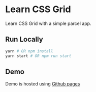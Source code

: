 # Learn CSS Grid

Learn CSS Grid with a simple parcel app.

## Run Locally

```bash
yarn # OR npm install
yarn start # OR npm run start
```

## Demo

Demo is hosted using [Github pages](https://khpatel4991.github.io/learn-css-grid/)

